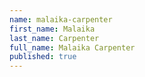 ```yaml
---
name: malaika-carpenter
first_name: Malaika
last_name: Carpenter
full_name: Malaika Carpenter
published: true
---
```

